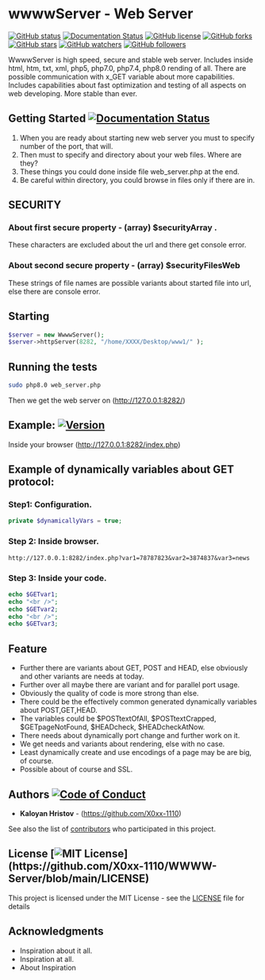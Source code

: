 # wwwwServer - Web Server
[![GitHub status](https://github.com/X0xx-1110/WWWW-Server/actions/workflows/codacy-analysis.yml/badge.svg)](https://github.com/X0xx-1110/WWWW-Server)
[![Documentation Status](https://readthedocs.org/projects/ansicolortags/badge/?version=latest)](http://ansicolortags.readthedocs.io/?badge=latest)
[![GitHub license](https://img.shields.io/github/license/X0xx-1110/WWWW-Server.svg)](https://github.com/X0xx-1110/WWWW-Server/blob/master/LICENSE)
[![GitHub forks](https://img.shields.io/github/forks/X0xx-1110/WWWW-Server.svg?style=social&label=Fork&maxAge=2592000)](https://GitHub.com/X0xx-1110/WWWW-Server/network/)
[![GitHub stars](https://img.shields.io/github/stars/X0xx-1110/WWWW-Server.svg?style=social&label=Star&maxAge=2592000)](https://GitHub.com/X0xx-1110/WWWW-Server/stargazers/)
[![GitHub watchers](https://img.shields.io/github/watchers/X0xx-1110/WWWW-Server.svg?style=social&label=Watch&maxAge=2592000)](https://GitHub.com/X0xx-1110/WWWW-Server/watchers/)
[![GitHub followers](https://img.shields.io/github/followers/X0xx-1110.svg?style=social&label=Follow&maxAge=2592000)](https://github.com/X0xx-1110?tab=followers)

WwwwServer is high speed, secure and stable web server. Includes inside html, htm, txt, xml, php5, php7.0, php7.4, php8.0 rending of all. There are possible communication with x_GET variable about more capabilities. Includes capabilities about fast optimization and testing of all aspects on web developing.
More stable than ever.

## Getting Started [![Documentation Status](https://readthedocs.org/projects/ansicolortags/badge/?version=latest)](http://ansicolortags.readthedocs.io/?badge=latest)

1. When you are ready about starting new web server you must to specify number of the port, that will.
2. Then must  to specify and directory about your web files. Where are they?
3. These things you could done inside file web_server.php at the end.
4. Be careful within directory, you could browse in files only if there are in.

## SECURITY
### About first secure property -  (array) $securityArray .
These characters are excluded about the url and there get console error.
### About second secure property -  (array) $securityFilesWeb
These strings of file names are possible variants about started file into url,
else there are console error.


## Starting
```php
$server = new WwwwServer();
$server->httpServer(8282, "/home/XXXX/Desktop/www1/" );
```

## Running the tests

```bash
sudo php8.0 web_server.php
```
Then we get the web server on (http://127.0.0.1:8282/)



## Example: [![Version](https://badge.fury.io/gh/tterb%2FHyde.svg)](https://badge.fury.io/gh/tterb%2FHyde)
Inside your browser (http://127.0.0.1:8282/index.php)


## Example of dynamically variables about GET protocol:
### Step1: Configuration.
```php
private $dynamicallyVars = true;
```

### Step 2: Inside browser.
```uri
http://127.0.0.1:8282/index.php?var1=78787823&var2=3874837&var3=news
```

### Step 3: Inside your code.
```php
echo $GETvar1;
echo "<br />";
echo $GETvar2;
echo "<br />";
echo $GETvar3;
```


## Feature
  * Further there are variants about GET, POST and HEAD, else obviously and other variants are needs at today.
  * Further over all maybe there are variant and for parallel port usage.
  * Obviously the quality of code is more strong than else.
  * There could be the effectively common generated dynamically variables about POST,GET,HEAD.
  * The variables could be $POSTtextOfAll, $POSTtextCrapped, $GETpageNotFound, $HEADcheck, $HEADcheckAtNow.
  * There needs about dynamically port change and further work on it.
  * We get needs and variants about rendering, else with no case.
  * Least dynamically create and use encodings of a page may be are big, of course.
  * Possible about of course and SSL.

## Authors [![Code of Conduct](https://img.shields.io/badge/code%20of-conduct-ff69b4.svg?style=flat)](https://github.com/X0xx-1110/WWWW-Server/blob/main/CODE_OF_CONDUCT.md)

* **Kaloyan Hristov** - (https://github.com/X0xx-1110)

See also the list of [contributors](https://github.com/your/project/contributors) who participated in this project.

## License [![MIT License](https://img.shields.io/apm/l/atomic-design-ui.svg?)](https://github.com/X0xx-1110/WWWW-Server/blob/main/LICENSE)

This project is licensed under the MIT License - see the [LICENSE](LICENSE) file for details

## Acknowledgments

* Inspiration about it all.
* Inspiration at all.
* About Inspiration
